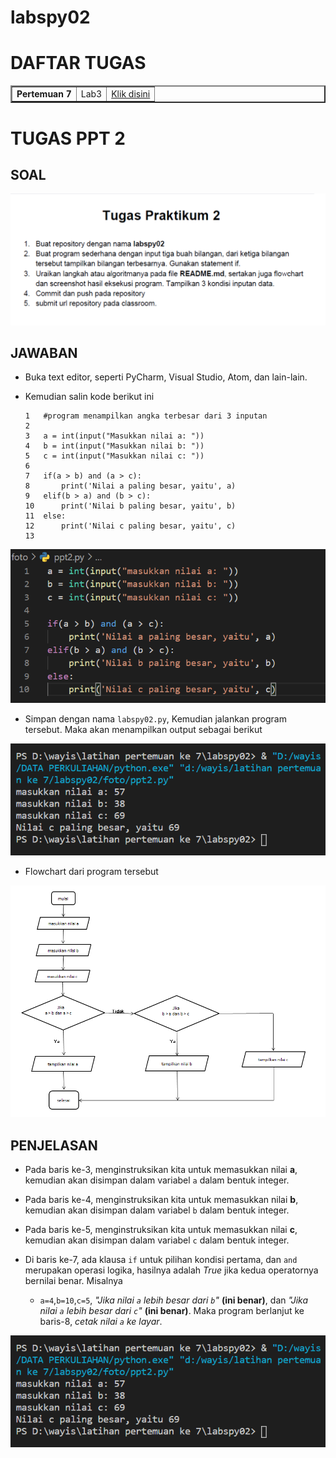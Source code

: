 # labspy02

# DAFTAR TUGAS

<table border="2" cellpading="10">
  <tr>
    <td><b>Pertemuan 7</b></td>
    <td>Lab3</td>
    <td><a href="https://github.com/Wayisalqorni/pratikum-python.git">Klik disini</td>
  </tr>

</table>

# TUGAS PPT 2

## SOAL

![soal](foto/soal.PNG)

## JAWABAN
  - Buka text editor, seperti PyCharm, Visual Studio, Atom, dan lain-lain.
  - Kemudian salin kode berikut ini


        1   #program menampilkan angka terbesar dari 3 inputan
        2
        3   a = int(input("Masukkan nilai a: "))
        4   b = int(input("Masukkan nilai b: "))
        5   c = int(input("Masukkan nilai c: "))
        6
        7   if(a > b) and (a > c):
        8       print('Nilai a paling besar, yaitu', a)
        9   elif(b > a) and (b > c):
        10      print('Nilai b paling besar, yaitu', b)
        11  else:
        12      print('Nilai c paling besar, yaitu', c)
        13

![ppt1](foto/ppt1.PNG)

  - Simpan dengan nama `labspy02.py`, Kemudian jalankan program tersebut. Maka akan menampilkan output sebagai berikut

![ppt2](foto/ppt2.PNG)

  - Flowchart dari program tersebut

  ![flowchart](foto/flowchart.PNG)

## PENJELASAN
  - Pada baris ke-3, menginstruksikan kita untuk memasukkan nilai **a**, kemudian akan disimpan dalam variabel `a` dalam bentuk integer.

  - Pada baris ke-4, menginstruksikan kita untuk memasukkan nilai **b**, kemudian akan disimpan dalam variabel `b` dalam bentuk integer.

  - Pada baris ke-5, menginstruksikan kita untuk memasukkan nilai **c**, kemudian akan disimpan dalam variabel `c` dalam bentuk integer.

  - Di baris ke-7, ada klausa `if` untuk pilihan kondisi pertama, dan `and` merupakan operasi logika, hasilnya adalah _True_ jika kedua operatornya bernilai benar. Misalnya

    - `a=4`,`b=10`,`c=5`, _"Jika nilai `a` lebih besar dari `b`"_ **(ini benar)**, dan _"Jika nilai `a` lebih besar dari `c`"_ **(ini benar)**. Maka program berlanjut ke baris-8, _cetak nilai `a` ke layar_.


  ![ppt2](foto/ppt2.PNG)